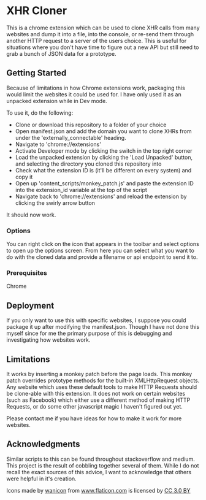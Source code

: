 # XHR Cloner

This is a chrome extension which can be used to clone XHR calls from many websites and dump it into a file, into the console, or re-send them through another HTTP request to a server of the users choice. This is useful for situations where you don't have time to figure out a new API but still need to grab a bunch of JSON data for a prototype.

## Getting Started

Because of limitations in how Chrome extensions work, packaging this would limit the websites it could be used for. I have only used it as an unpacked extension while in Dev mode.

To use it, do the following:
- Clone or download this repository to a folder of your choice
- Open manifest.json and add the domain you want to clone XHRs from under the 'externally_connectable' heading.
- Navigate to 'chrome://extensions'
- Activate Developer mode by clicking the switch in the top right corner
- Load the unpacked extension by clicking the 'Load Unpacked' button, and selecting the directory you cloned this repository into
- Check what the extension ID is (it'll be different on every system) and copy it
- Open up 'content_scripts/monkey_patch.js' and paste the extension ID into the extension_id variable at the top of the script
- Navigate back to 'chrome://extensions' and reload the extension by clicking the swirly arrow button

It should now work.

### Options

You can right click on the icon that appears in the toolbar and select options to open up the options screen. From here you can select what you want to do with the cloned data and provide a filename or api endpoint to send it to.

### Prerequisites

Chrome

## Deployment

If you only want to use this with specific websites, I suppose you could package it up after modifying the manifest.json. Though I have not done this myself since for me the primary purpose of this is debugging and investigating how websites work.

## Limitations

It works by inserting a monkey patch before the page loads. This monkey patch overrides prototype methods for the built-in XMLHttpRequest objects. Any website which uses these default tools to make HTTP Requests should be clone-able with this extension. It does not work on certain websites (such as Facebook) which either use a different method of making HTTP Requests, or do some other javascript magic I haven't figured out yet.

Please contact me if you have ideas for how to make it work for more websites.

## Acknowledgments

Similar scripts to this can be found throughout stackoverflow and medium. This project is the result of cobbling together several of them. While I do not recall the exact sources of this advice, I want to acknowledge that others were helpful in it's creation.
<div>Icons made by <a href="https://www.flaticon.com/authors/wanicon" title="wanicon">wanicon</a> from <a href="https://www.flaticon.com/"                 title="Flaticon">www.flaticon.com</a> is licensed by <a href="http://creativecommons.org/licenses/by/3.0/"                 title="Creative Commons BY 3.0" target="_blank">CC 3.0 BY</a></div>
